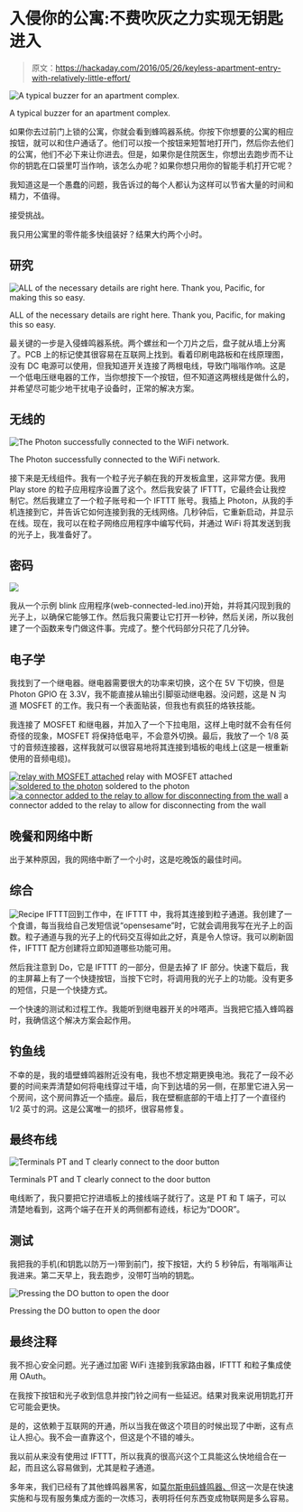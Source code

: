 # 入侵你的公寓:不费吹灰之力实现无钥匙进入

> 原文：<https://hackaday.com/2016/05/26/keyless-apartment-entry-with-relatively-little-effort/>

![A typical buzzer for an apartment complex.](img/9198e27cff255fd118ba6c8731411a36.png)

A typical buzzer for an apartment complex.

如果你去过前门上锁的公寓，你就会看到蜂鸣器系统。你按下你想要的公寓的相应按钮，就可以和住户通话了。他们可以按一个按钮来短暂地打开门，然后你去他们的公寓，他们不必下来让你进去。但是，如果你是住院医生，你想出去跑步而不让你的钥匙在口袋里叮当作响，该怎么办呢？如果你想只用你的智能手机打开它呢？

我知道这是一个愚蠢的问题，我告诉过的每个人都认为这样可以节省大量的时间和精力，不值得。

接受挑战。

我只用公寓里的零件能多快组装好？结果大约两个小时。

## 研究

![ALL of the necessary details are right here. Thank you, Pacific, for making this so easy.](img/df8aba6ef112d33b4d51d11aff8fc45b.png)

ALL of the necessary details are right here. Thank you, Pacific, for making this so easy.

最关键的一步是入侵蜂鸣器系统。两个螺丝和一个刀片之后，盘子就从墙上分离了。PCB 上的标记使其很容易在互联网上找到。看着印刷电路板和在线原理图，没有 DC 电源可以使用，但我知道开关连接了两根电线，导致门嗡嗡作响。这是一个低电压继电器的工作，当你想按下一个按钮，但不知道这两根线是做什么的，并希望尽可能少地干扰电子设备时，正常的解决方案。

## 无线的

![The Photon successfully connected to the WiFi network.](img/428fdaed0b6a2cd3e378fa73d1baa554.png)

The Photon successfully connected to the WiFi network.

接下来是无线组件。我有一个粒子光子躺在我的开发板盒里，这非常方便。我用 Play store 的粒子应用程序设置了这个。然后我安装了 IFTTT，它最终会让我控制它。然后我建立了一个粒子账号和一个 IFTTT 账号。我插上 Photon，从我的手机连接到它，并告诉它如何连接到我的无线网络。几秒钟后，它重新启动，并显示在线。现在，我可以在粒子网络应用程序中编写代码，并通过 WiFi 将其发送到我的光子上，我准备好了。

## 密码

![](img/ca2fe11c952736cdd826cde6616f5095.png)

我从一个示例 blink 应用程序(web-connected-led.ino)开始，并将其闪现到我的光子上，以确保它能够工作。然后我只需要让它打开一秒钟，然后关闭，所以我创建了一个函数来专门做这件事。完成了。整个代码部分只花了几分钟。

## 电子学

我找到了一个继电器。继电器需要很大的功率来切换，这个在 5V 下切换，但是 Photon GPIO 在 3.3V，我不能直接从输出引脚驱动继电器。没问题，这是 N 沟道 MOSFET 的工作。我只有一个表面贴装，但我也有疯狂的烙铁技能。

我连接了 MOSFET 和继电器，并加入了一个下拉电阻，这样上电时就不会有任何奇怪的现象，MOSFET 将保持低电平，不会意外切换。最后，我放了一个 1/8 英寸的音频连接器，这样我就可以很容易地将其连接到墙板的电线上(这是一根重新使用的音频电缆)。

 [![relay with MOSFET attached](img/7221cf79b53a0b9789be1fb7ba3d77ad.png "photon-relay")](https://hackaday.com/2016/05/26/keyless-apartment-entry-with-relatively-little-effort/photon-relay/) relay with MOSFET attached [![soldered to the photon](img/2ea7211cd14a56cabb06adbba33ae395.png "photon-relay-attached")](https://hackaday.com/2016/05/26/keyless-apartment-entry-with-relatively-little-effort/photon-relay-attached/) soldered to the photon [![a connector added to the relay to allow for disconnecting from the wall](img/8b4beb677bc93f4ef22d03e4247804e7.png "photon-electronics-complete")](https://hackaday.com/2016/05/26/keyless-apartment-entry-with-relatively-little-effort/photon-electronics-complete/) a connector added to the relay to allow for disconnecting from the wall

## 晚餐和网络中断

出于某种原因，我的网络中断了一个小时，这是吃晚饭的最佳时间。

## 综合

![Recipe IFTTT](img/15356c3c657bf9a480f965a989a2abe7.png)回到工作中，在 IFTTT 中，我将其连接到粒子通道。我创建了一个食谱，每当我给自己发短信说“opensesame”时，它就会调用我写在光子上的函数。粒子通道与我的光子上的代码交互得如此之好，真是令人惊讶。我可以刷新固件，IFTTT 配方创建将立即知道哪些功能可用。

然后我注意到 Do，它是 IFTTT 的一部分，但是去掉了 IF 部分。快速下载后，我的主屏幕上有了一个快捷按钮，当按下它时，将调用我的光子上的功能。没有更多的短信，只是一个快捷方式。

一个快速的测试和过程工作。我能听到继电器开关的咔嗒声。当我把它插入蜂鸣器时，我确信这个解决方案会起作用。

## 钓鱼线

不幸的是，我的墙壁蜂鸣器附近没有电，我也不想定期更换电池。我花了一段不必要的时间来弄清楚如何将电线穿过干墙，向下到达墙的另一侧，在那里它进入另一个房间，这个房间靠近一个插座。最后，我在壁橱底部的干墙上打了一个直径约 1/2 英寸的洞。这是公寓唯一的损坏，很容易修复。

## 最终布线

![Terminals PT and T clearly connect to the door button](img/2e9c01d2181760c6264ef7d280f54952.png)

Terminals PT and T clearly connect to the door button

电线断了，我只要把它拧进墙板上的接线端子就行了。这是 PT 和 T 端子，可以清楚地看到，这两个端子在开关的两侧都有迹线，标记为“DOOR”。

## 测试

我把我的手机(和钥匙以防万一)带到前门，按下按钮，大约 5 秒钟后，有嗡嗡声让我进来。第二天早上，我去跑步，没带叮当响的钥匙。

![Pressing the DO button to open the door](img/1f5d5b8c2ab53e5462c7f4b1144fd609.png)

Pressing the DO button to open the door

## 最终注释

我不担心安全问题。光子通过加密 WiFi 连接到我家路由器，IFTTT 和粒子集成使用 OAuth。

在我按下按钮和光子收到信息并按门铃之间有一些延迟。结果对我来说用钥匙打开它可能会更快。

是的，这依赖于互联网的开通，所以当我在做这个项目的时候出现了中断，这有点让人担心。我不会一直靠这个，但这是个不错的噱头。

我以前从来没有使用过 IFTTT，所以我真的很高兴这个工具能这么快地组合在一起，而且这么容易做到，尤其是粒子通道。

多年来，我们已经有了其他蜂鸣器黑客，如[莫尔斯电码蜂鸣器、](http://hackaday.com/2015/10/08/hacked-apartment-intercom-barks-at-you-or-buzzes-in/)但这一次是在快速实施和与现有服务集成方面的一次练习，表明将任何东西变成物联网是多么容易。